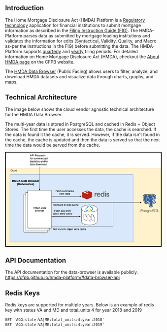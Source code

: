 ## Introduction

The Home Mortgage Disclosure Act (HMDA) Platform is a [Regulatory technology](https://en.wikipedia.org/wiki/Regulatory_technology) application for financial institutions to submit mortgage information as described in the [Filing Instruction Guide (FIG)](https://s3.amazonaws.com/cfpb-hmda-public/prod/help/2020-hmda-fig.pdf). The HMDA-Platform parses data as submitted by mortgage leading institutions and validates the information for edits (Syntactical, Validity, Quality, and Macro as-per the instructions in the FIG) before submitting the data. The HMDA-Platform supports [quarterly](https://ffiec.cfpb.gov/documentation/2020/quarterly-filing-dates/) and [yearly](https://ffiec.cfpb.gov/documentation/2019/annual-filing-dates/) filing periods. For detailed information on Home Mortgage Disclosure Act (HMDA), checkout the [About HMDA page](https://www.consumerfinance.gov/policy-compliance/rulemaking/final-rules/regulation-c-home-mortgage-disclosure-act/) on the CFPB website.

The [HMDA Data Browser](https://ffiec.cfpb.gov/data-browser/) (Public Facing) allows users to filter, analyze, and download HMDA datasets and visualize data through charts, graphs, and maps.

## Technical Architecture

The image below shows the cloud vendor agnostic technical architecture for the HMDA Data Browser.

The multi-year data is stored in PostgreSQL and cached in Redis + Object Stores. The first time the user accesses the data, the cache is searched. If the data is found it the cache, it is served. However, if the data isn't found in the cache, the cache is updated and then the data is served so that the next time the data would be served from the cache. 

<a href="../diagrams/hmda_data_browser.png"><img src="../diagrams/hmda_data_browser.png" style="border: 2px solid #000;" /></a>

## API Documentation

The API documentation for the data-browser is available publicly. https://cfpb.github.io/hmda-platform/#data-browser-api 

## Redis Keys

Redis keys are supported for multiple years. Below is an example of redis key with states VA and MD and total_units 4 for year 2018 and 2019

```
GET 'AGG:state:VA|ME:total_units:4:year:2018'
GET 'AGG:state:VA|ME:total_units:4:year:2019'
```